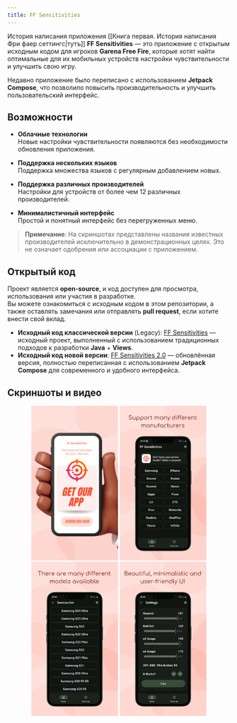 ```yaml
---
title: FF Sensitivities
---
```

История написания приложения [[Книга первая. История написания Фри фаер сеттингс|тутъ]]
**FF Sensitivities** — это приложение с открытым исходным кодом для игроков **Garena Free Fire**, которые хотят найти оптимальные для их мобильных устройств настройки чувствительности и улучшить свою игру.

Недавно приложение было переписано с использованием **Jetpack Compose**, что позволило повысить производительность и улучшить пользовательский интерфейс.

## Возможности

- **Облачные технологии**  
  Новые настройки чувствительности появляются без необходимости обновления приложения.

- **Поддержка нескольких языков**  
  Поддержка множества языков с регулярным добавлением новых.

- **Поддержка различных производителей**  
  Настройки для устройств от более чем 12 различных производителей.

- **Минималистичный интерфейс**  
  Простой и понятный интерфейс без перегруженных меню.

> **Примечание**: На скриншотах представлены названия известных производителей исключительно в демонстрационных целях. Это не означает одобрения или ассоциации с приложением.

## Открытый код

Проект является **open-source**, и код доступен для просмотра, использования или участия в разработке.  
Вы можете ознакомиться с исходным кодом в этом репозитории, а также оставлять замечания или отправлять **pull request**, если хотите внести свой вклад.

- **Исходный код классической версии** (Legacy): [FF Sensitivities](https://github.com/byteflipper/FFSettings) — исходный проект, выполненный с использованием традиционных подходов к разработки **Java** + **Views**.  
- **Исходный код новой версии**: [FF Sensitivities 2.0](https://github.com/byteflipper/FFSettings) — обновлённая версия, полностью переписанная с использованием **Jetpack Compose** для современного и удобного интерфейса.

## Скриншоты и видео

<p align="center">
  <img src="https://github.com/ByteFlipper-58/FFSensitivities/raw/master/screenshots/screen1.webp" width="196">
  <img src="https://github.com/ByteFlipper-58/FFSensitivities/raw/master/screenshots/screen2.webp" width="196">
  <img src="https://github.com/ByteFlipper-58/FFSensitivities/raw/master/screenshots/screen3.webp" width="196">
  <img src="https://github.com/ByteFlipper-58/FFSensitivities/raw/master/screenshots/screen4.webp" width="196">
</p>